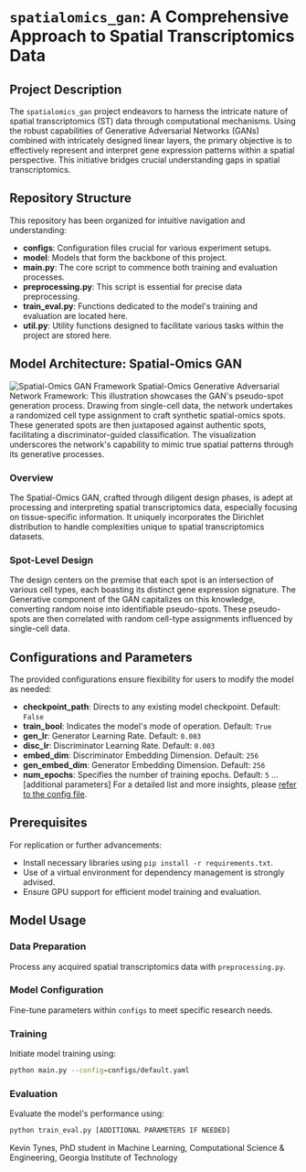 # `spatialomics_gan`: A Comprehensive Approach to Spatial Transcriptomics Data

## Project Description
The `spatialomics_gan` project endeavors to harness the intricate nature of spatial transcriptomics (ST) data through computational mechanisms. Using the robust capabilities of Generative Adversarial Networks (GANs) combined with intricately designed linear layers, the primary objective is to effectively represent and interpret gene expression patterns within a spatial perspective. This initiative bridges crucial understanding gaps in spatial transcriptomics.

## Repository Structure
This repository has been organized for intuitive navigation and understanding:
- **configs**: Configuration files crucial for various experiment setups.
- **model**: Models that form the backbone of this project.
- **main.py**: The core script to commence both training and evaluation processes.
- **preprocessing.py**: This script is essential for precise data preprocessing.
- **train_eval.py**: Functions dedicated to the model's training and evaluation are located here.
- **util.py**: Utility functions designed to facilitate various tasks within the project are stored here.

## Model Architecture: Spatial-Omics GAN

![Spatial-Omics GAN Framework]("images/spatialomics_gan_framework.png")
Spatial-Omics Generative Adversarial Network Framework: This illustration showcases the GAN's pseudo-spot generation process. Drawing from single-cell data, the network undertakes a randomized cell type assignment to craft synthetic spatial-omics spots. These generated spots are then juxtaposed against authentic spots, facilitating a discriminator-guided classification. The visualization underscores the network's capability to mimic true spatial patterns through its generative processes.

### Overview
The Spatial-Omics GAN, crafted through diligent design phases, is adept at processing and interpreting spatial transcriptomics data, especially focusing on tissue-specific information. It uniquely incorporates the Dirichlet distribution to handle complexities unique to spatial transcriptomics datasets.

### Spot-Level Design
The design centers on the premise that each spot is an intersection of various cell types, each boasting its distinct gene expression signature. The Generative component of the GAN capitalizes on this knowledge, converting random noise into identifiable pseudo-spots. These pseudo-spots are then correlated with random cell-type assignments influenced by single-cell data.

## Configurations and Parameters
The provided configurations ensure flexibility for users to modify the model as needed:
- **checkpoint_path**: Directs to any existing model checkpoint. Default: `False`
- **train_bool**: Indicates the model's mode of operation. Default: `True`
- **gen_lr**: Generator Learning Rate. Default: `0.003`
- **disc_lr**: Discriminator Learning Rate. Default: `0.003`
- **embed_dim**: Discriminator Embedding Dimension. Default: `256`
- **gen_embed_dim**: Generator Embedding Dimension. Default: `256`
- **num_epochs**: Specifies the number of training epochs. Default: `5`
... [additional parameters]
For a detailed list and more insights, please [refer to the config file]("configs/default.yaml").

## Prerequisites
For replication or further advancements:
- Install necessary libraries using `pip install -r requirements.txt`.
- Use of a virtual environment for dependency management is strongly advised.
- Ensure GPU support for efficient model training and evaluation.

## Model Usage
### Data Preparation
Process any acquired spatial transcriptomics data with `preprocessing.py`.

### Model Configuration
Fine-tune parameters within `configs` to meet specific research needs.

### Training
Initiate model training using:

```bash
python main.py --config=configs/default.yaml
```

### Evaluation
Evaluate the model's performance using:

```bash
python train_eval.py [ADDITIONAL PARAMETERS IF NEEDED]
```
Kevin Tynes, PhD student in Machine Learning, Computational Science & Engineering, Georgia Institute of Technology